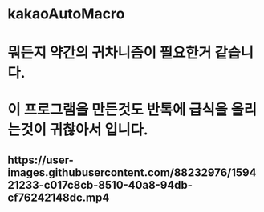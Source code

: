 # kakaoAutoMacro
<html>
  <body>
    <h1>뭐든지 약간의 귀차니즘이 필요한거 같습니다.<br></br>이 프로그램을 만든것도 반톡에 급식을 올리는것이 귀찮아서 입니다.</h1>
    <h2>https://user-images.githubusercontent.com/88232976/159421233-c017c8cb-8510-40a8-94db-cf76242148dc.mp4</h2>
  </body>
</html>
